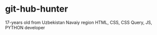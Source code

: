 # git-hub-hunter
17-years old from Uzbekistan Navaiy region HTML, CSS, CSS Query, JS, PYTHON developer
